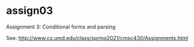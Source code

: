 # assign03

Assignment 3: Conditional forms and parsing

See: http://www.cs.umd.edu/class/spring2021/cmsc430/Assignments.html